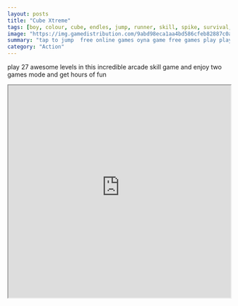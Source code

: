 ```yaml
---
layout: posts
title: "Cube Xtreme"
tags: [boy, colour, cube, endles, jump, runner, skill, spike, survival, xtreme, free, online, games, oyna, game, free, games, play, play, games]
image: "https://img.gamedistribution.com/9abd98eca1aa4bd586cfeb82887c0a10.jpg"
summary: "tap to jump  free online games oyna game free games play play games"
category: "Action"
---
```


play 27 awesome levels in this incredible arcade skill game and enjoy two games mode and get hours of fun

<iframe width="100%" height="480px;" src="https://html5.gamedistribution.com/9abd98eca1aa4bd586cfeb82887c0a10/"></iframe>